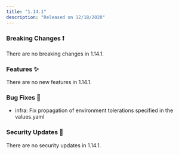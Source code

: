 ```yaml
---
title: "1.14.1"
description: "Released on 12/18/2020"
---
```


### Breaking Changes ❗

There are no breaking changes in 1.14.1.

### Features ✨

There are no new features in 1.14.1.

### Bug Fixes 🐛

- infra: Fix propagation of environment tolerations specified in the values.yaml

### Security Updates 🔐

There are no security updates in 1.14.1.
